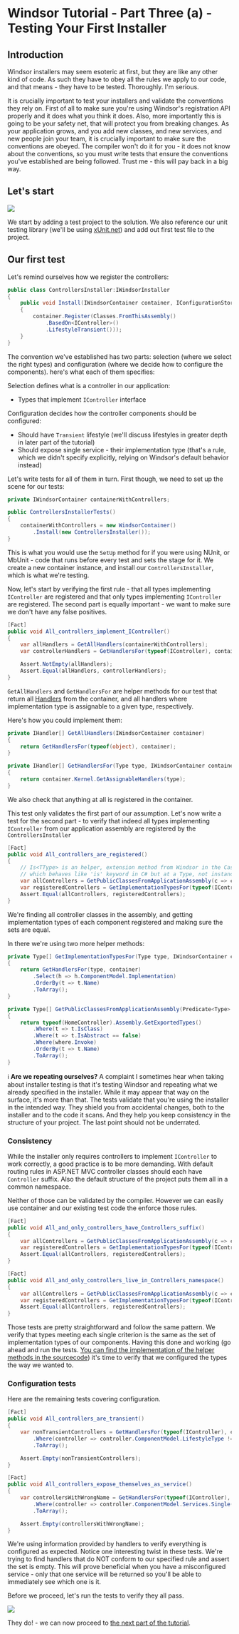 # Windsor Tutorial - Part Three (a) - Testing Your First Installer

## Introduction

Windsor installers may seem esoteric at first, but they are like any other kind of code. As such they have to obey all the rules we apply to our code, and that means - they have to be tested. Thoroughly. I'm serious.

It is crucially important to test your installers and validate the conventions they rely on. First of all to make sure you're using Windsor's registration API properly and it does what you think it does. Also, more importantly this is going to be your safety net, that will protect you from breaking changes. As your application grows, and you add new classes, and new services, and new people join your team, it is crucially important to make sure the conventions are obeyed. The compiler won't do it for you - it does not know about the conventions, so you must write tests that ensure the conventions you've established are being followed. Trust me - this will pay back in a big way.

## Let's start

![](images/mvc-tutorial-vs-test-project-files.png)

We start by adding a test project to the solution. We also reference our unit testing library (we'll be using [xUnit.net](http://xunit.codeplex.com/)) and add out first test file to the project.

## Our first test

Let's remind ourselves how we register the controllers:

```csharp
public class ControllersInstaller:IWindsorInstaller
{
    public void Install(IWindsorContainer container, IConfigurationStore store)
    {
        container.Register(Classes.FromThisAssembly()
            .BasedOn<IController>()
            .LifestyleTransient()));
    }
}
```

The convention we've established has two parts: selection (where we select the right types) and configuration (where we decide how to configure the components). here's what each of them specifies:

Selection defines what is a controller in our application:

* Types that implement `IController` interface

Configuration decides how the controller components should be configured:

* Should have `Transient` lifestyle (we'll discuss lifestyles in greater depth in later part of the tutorial)
* Should expose single service - their implementation type (that's a rule, which we didn't specify explicitly, relying on Windsor's default behavior instead)

Let's write tests for all of them in turn. First though, we need to set up the scene for our tests:

```csharp
private IWindsorContainer containerWithControllers;

public ControllersInstallerTests()
{
    containerWithControllers = new WindsorContainer()
        .Install(new ControllersInstaller());
}
```

This is what you would use the `SetUp` method for if you were using NUnit, or MbUnit - code that runs before every test and sets the stage for it. We create a new container instance, and install our `ControllersInstaller`, which is what we're testing.

Now, let's start by verifying the first rule - that all types implementing `IController` are registered and that only types implementing `IController` are registered. The second part is equally important - we want to make sure we don't have any false positives.

```csharp
[Fact]
public void All_controllers_implement_IController()
{
    var allHandlers = GetAllHandlers(containerWithControllers);
    var controllerHandlers = GetHandlersFor(typeof(IController), containerWithControllers);

    Assert.NotEmpty(allHandlers);
    Assert.Equal(allHandlers, controllerHandlers);
}
```

`GetAllHandlers` and `GetHandlersFor` are helper methods for our test that return all [Handlers](handlers.md) from the container, and all handlers where implementation type is assignable to a given type, respectively.

Here's how you could implement them:

```csharp
private IHandler[] GetAllHandlers(IWindsorContainer container)
{
    return GetHandlersFor(typeof(object), container);
}

private IHandler[] GetHandlersFor(Type type, IWindsorContainer container)
{
    return container.Kernel.GetAssignableHandlers(type);
}
```

We also check that anything at all is registered in the container.

This test only validates the first part of our assumption. Let's now write a test for the second part - to verify that indeed all types implementing `IController` from our application assembly are registered by the `ControllersInstaller`

```csharp
[Fact]
public void All_controllers_are_registered()
{
    // Is<TType> is an helper, extension method from Windsor in the Castle.Core.Internal namespace
    // which behaves like 'is' keyword in C# but at a Type, not instance level
    var allControllers = GetPublicClassesFromApplicationAssembly(c => c.Is<IController>());
    var registeredControllers = GetImplementationTypesFor(typeof(IController), containerWithControllers);
    Assert.Equal(allControllers, registeredControllers);
}
```

We're finding all controller classes in the assembly, and getting implementation types of each component registered and making sure the sets are equal.

In there we're using two more helper methods:

```csharp
private Type[] GetImplementationTypesFor(Type type, IWindsorContainer container)
{
    return GetHandlersFor(type, container)
        .Select(h => h.ComponentModel.Implementation)
        .OrderBy(t => t.Name)
        .ToArray();
}

private Type[] GetPublicClassesFromApplicationAssembly(Predicate<Type> where)
{
    return typeof(HomeController).Assembly.GetExportedTypes()
        .Where(t => t.IsClass)
        .Where(t => t.IsAbstract == false)
        .Where(where.Invoke)
        .OrderBy(t => t.Name)
        .ToArray();
}
```

:information_source: **Are we repeating ourselves?** A complaint I sometimes hear when taking about installer testing is that it's testing Windsor and repeating what we already specified in the installer. While it may appear that way on the surface, it's more than that. The tests validate that you're using the installer in the intended way. They shield you from accidental changes, both to the installer and to the code it scans. And they help you keep consistency in the structure of your project. The last point should not be underrated.

### Consistency

While the installer only requires controllers to implement `IController` to work correctly, a good practice is to be more demanding. With default routing rules in ASP.NET MVC controller classes should each have `Controller` suffix. Also the default structure of the project puts them all in a common namespace.

Neither of those can be validated by the compiler. However we can easily use container and our existing test code the enforce those rules.

```csharp
[Fact]
public void All_and_only_controllers_have_Controllers_suffix()
{
    var allControllers = GetPublicClassesFromApplicationAssembly(c => c.Name.EndsWith("Controller"));
    var registeredControllers = GetImplementationTypesFor(typeof(IController), containerWithControllers);
    Assert.Equal(allControllers, registeredControllers);
}

[Fact]
public void All_and_only_controllers_live_in_Controllers_namespace()
{
    var allControllers = GetPublicClassesFromApplicationAssembly(c => c.Namespace.Contains("Controllers"));
    var registeredControllers = GetImplementationTypesFor(typeof(IController), containerWithControllers);
    Assert.Equal(allControllers, registeredControllers);
}
```

Those tests are pretty straightforward and follow the same pattern. We verify that types meeting each single criterion is the same as the set of implementation types of our components. Having this done and working (go ahead and run the tests. [You can find the implementation of the helper methods in the sourcecode](https://github.com/kkozmic/ToBeSeen/blob/a88873244952ca55857e0ff99e16a428f21ab83c/tst/ToBeSeenTests/ControllersInstallerTests.cs)) it's time to verify that we configured the types the way we wanted to.

### Configuration tests

Here are the remaining tests covering configuration.

```csharp
[Fact]
public void All_controllers_are_transient()
{
    var nonTransientControllers = GetHandlersFor(typeof(IController), containerWithControllers)
        .Where(controller => controller.ComponentModel.LifestyleType != LifestyleType.Transient)
        .ToArray();

    Assert.Empty(nonTransientControllers);
}

[Fact]
public void All_controllers_expose_themselves_as_service()
{
    var controllersWithWrongName = GetHandlersFor(typeof(IController), containerWithControllers)
        .Where(controller => controller.ComponentModel.Services.Single() != controller.ComponentModel.Implementation)
        .ToArray();

    Assert.Empty(controllersWithWrongName);
}
```

We're using information provided by handlers to verify everything is configured as expected. Notice one interesting twist in these tests. We're trying to find handlers that do NOT conform to our specified rule and assert the set is empty. This will prove beneficial when you have a misconfigured service - only that one service will be returned so you'll be able to immediately see which one is it.

Before we proceed, let's run the tests to verify they all pass.

![](images/mvc-tutorial-vs-test-ran-all-pass.png)

They do! - we can now proceed to [the next part of the tutorial](mvc-tutorial-part-4-putting-it-all-together.md).